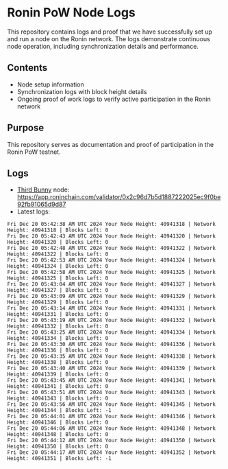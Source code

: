 # Ronin PoW Node Logs

This repository contains logs and proof that we have successfully set up and run a node on the Ronin network. The logs demonstrate continuous node operation, including synchronization details and performance.

## Contents

- Node setup information
- Synchronization logs with block height details
- Ongoing proof of work logs to verify active participation in the Ronin network

## Purpose

This repository serves as documentation and proof of participation in the Ronin PoW testnet.

## Logs

- [Third Bunny](https://thirdbunny.xyz/) node: https://app.roninchain.com/validator/0x2c96d7b5d1887222025ec9f0be92fb91065d9d87
- Latest logs:
```
Fri Dec 20 05:42:38 AM UTC 2024 Your Node Height: 40941318 | Network Height: 40941318 | Blocks Left: 0
Fri Dec 20 05:42:43 AM UTC 2024 Your Node Height: 40941320 | Network Height: 40941320 | Blocks Left: 0
Fri Dec 20 05:42:48 AM UTC 2024 Your Node Height: 40941322 | Network Height: 40941322 | Blocks Left: 0
Fri Dec 20 05:42:53 AM UTC 2024 Your Node Height: 40941324 | Network Height: 40941324 | Blocks Left: 0
Fri Dec 20 05:42:58 AM UTC 2024 Your Node Height: 40941325 | Network Height: 40941325 | Blocks Left: 0
Fri Dec 20 05:43:04 AM UTC 2024 Your Node Height: 40941327 | Network Height: 40941327 | Blocks Left: 0
Fri Dec 20 05:43:09 AM UTC 2024 Your Node Height: 40941329 | Network Height: 40941329 | Blocks Left: 0
Fri Dec 20 05:43:14 AM UTC 2024 Your Node Height: 40941331 | Network Height: 40941331 | Blocks Left: 0
Fri Dec 20 05:43:19 AM UTC 2024 Your Node Height: 40941332 | Network Height: 40941332 | Blocks Left: 0
Fri Dec 20 05:43:25 AM UTC 2024 Your Node Height: 40941334 | Network Height: 40941334 | Blocks Left: 0
Fri Dec 20 05:43:30 AM UTC 2024 Your Node Height: 40941336 | Network Height: 40941336 | Blocks Left: 0
Fri Dec 20 05:43:35 AM UTC 2024 Your Node Height: 40941338 | Network Height: 40941338 | Blocks Left: 0
Fri Dec 20 05:43:40 AM UTC 2024 Your Node Height: 40941339 | Network Height: 40941339 | Blocks Left: 0
Fri Dec 20 05:43:45 AM UTC 2024 Your Node Height: 40941341 | Network Height: 40941341 | Blocks Left: 0
Fri Dec 20 05:43:51 AM UTC 2024 Your Node Height: 40941343 | Network Height: 40941343 | Blocks Left: 0
Fri Dec 20 05:43:56 AM UTC 2024 Your Node Height: 40941345 | Network Height: 40941344 | Blocks Left: -1
Fri Dec 20 05:44:01 AM UTC 2024 Your Node Height: 40941346 | Network Height: 40941346 | Blocks Left: 0
Fri Dec 20 05:44:06 AM UTC 2024 Your Node Height: 40941348 | Network Height: 40941348 | Blocks Left: 0
Fri Dec 20 05:44:12 AM UTC 2024 Your Node Height: 40941350 | Network Height: 40941350 | Blocks Left: 0
Fri Dec 20 05:44:17 AM UTC 2024 Your Node Height: 40941352 | Network Height: 40941351 | Blocks Left: -1
```

